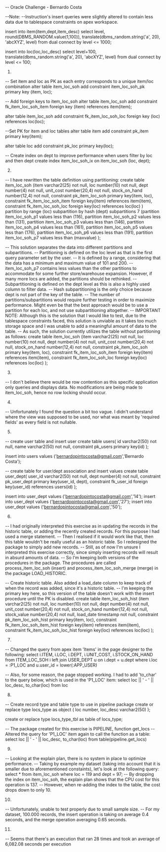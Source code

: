 -- Oracle Challenge - Bernardo Costa

--Note:
--Instruction's insert queries were slightly altered to contain less data due to tablespace constraints on apex workspace.

insert into item(item,dept,item_desc)
select level, round(DBMS_RANDOM.value(1,100)), translate(dbms_random.string('a', 20), 'abcXYZ', level) from dual connect by level <= 1000;

insert into loc(loc,loc_desc)
select level+100, translate(dbms_random.string('a', 20), 'abcXYZ', level) from dual connect by level <= 100;


1)
-- Set item and loc as PK as each entry corresponds to a unique item/loc combination
alter table item_loc_soh
add constraint item_loc_soh_pk primary key (item, loc);

-- Add foreign keys to item_loc_soh
alter table item_loc_soh
add constraint fk_item_loc_soh_item
  foreign key (item)
  references item(item);
  
alter table item_loc_soh
add constraint fk_item_loc_soh_loc
  foreign key (loc)
  references loc(loc);  

--Set PK for item and loc tables
alter table item
add constraint pk_item
primary key(item);

alter table loc
add constraint pk_loc
primary key(loc);


-- Create index on dept to improve performance when users filter by loc and then dept
create index item_loc_soh_ix
  on item_loc_soh (loc, dept);
  
2)
-- I have rewritten the table definition using partitioning:
create table item_loc_soh
(item varchar2(25) not null,
loc number(10) not null,
dept number(4) not null,
unit_cost number(20,4) not null,
stock_on_hand number(12,4) not null,
constraint pk_item_loc_soh
primary key(item, loc),
constraint fk_item_loc_soh_item
foreign key(item)
references item(item),
constraint fk_item_loc_soh_loc
foreign key(loc)
references loc(loc)
)
partition by range (loc)
subpartition by hash (dept)
subpartitions 7
(partition item_loc_soh_p1 values less than (116),
 partition item_loc_soh_p2 values less than (131),
 partition item_loc_soh_p3 values less than (146),
 partition item_loc_soh_p4 values less than (161),
 partition item_loc_soh_p5 values less than (176),
 partition item_loc_soh_p6 values less than (191),
 partition item_loc_soh_p7 values less than (maxvalue)
 );

-- This solution separates the data into different partitions and subpartitions. 
-- Partitioning is defined on the loc level as that is the first query parameter set by the user.
-- It is defined by a range, considering that the data has a minimum and maximum value of 101 and 200.
-- item_loc_soh_p7 contains less values than the other partitions to accommodate for some further store/warehouse expansion. However, if many more locs are added, the partitions should be rethinked.
-- Subpartitioning is defined on the dept level as this is also a highly used column to filter data.
-- Hash subpartitioning is the only choice because dept is not part of the key of the table.
-- The number of partitions/subpartitions would require further testing in order to maximize performance. Might even be that the best approach would be to use a partition for each loc, and not use subpartitioning altogether.
-- IMPORTANT NOTE: Although this is the solution that I would like to test, due to the tablespace constraints faced, this solution is unviable as it takes too much storage space and I was unable to add a meaningful amount of data to the table.
-- As such, the solution currently utilizes the table without partitioning as follows:
create table item_loc_soh
(item varchar2(25) not null,
loc number(10) not null,
dept number(4) not null,
unit_cost number(20,4) not null,
stock_on_hand number(12,4) not null,
constraint pk_item_loc_soh
primary key(item, loc),
constraint fk_item_loc_soh_item
foreign key(item)
references item(item),
constraint fk_item_loc_soh_loc
foreign key(loc)
references loc(loc)
);


3)
-- I don't believe there would be row contention as this specific application only queries and displays data. No modifications are being made to item_loc_soh, hence no row locking should occur.

4)
-- Unfortunately I found the question a bit too vague. I didn't understand where the view was supposed to be used, nor what was meant by 'required fields' as every field is not nullable.

5)
-- create user table and insert user
create table users(
    id varchar2(50) not null,
    name varchar2(50) not null,
    constraint pk_users
    primary key(id)
);

insert into users values ('bernardopintocosta@gmail.com','Bernardo Costa');

-- create table for user/dept association and insert values
create table user_dept(
    user_id varchar2(50) not null,
    dept number(4) not null,
    constraint pk_user_dept
    primary key(user_id, dept),
    constraint fk_user_id
    foreign key(user_id)
    references users(id)
);

insert into user_dept values ('bernardopintocosta@gmail.com','14');
insert into user_dept values ('bernardopintocosta@gmail.com','27');
insert into user_dept values ('bernardopintocosta@gmail.com','50');

6)
-- I had originally interpreted this exercise as in updating the records in the historic table, or adding the recently created records. For this purpose I had used a merge statement.
-- Then I realised if it would work like that, then this table wouldn't be really useful as an historic table. So I redesigned the package to simply add new records.
-- Still, as of now I'm unsure I interpreted this exercise correctly, since simply inserting records will result in absurd amounts of data. 
-- So I'm keeping both versions of the procedures in the package. The procedures are called process_item_loc_soh (insert) and process_item_loc_soh_merge (merge) in the package LOAD_HISTORIC.

-- Create historic table. Also added a load_date column to keep track of when the record was added, since it's a historic table. 
-- I'm keeping the primary key here, so this version of the table doesn't work with the insert procedure until the PK is disabled.
create table item_loc_soh_hist
(item varchar2(25) not null,
loc number(10) not null,
dept number(4) not null,
unit_cost number(20,4) not null,
stock_on_hand number(12,4) not null,
stock_value number(20,4) not null,
load_date timestamp not null,
constraint pk_item_loc_soh_hist
primary key(item, loc),
constraint fk_item_loc_soh_item_hist
foreign key(item)
references item(item),
constraint fk_item_loc_soh_loc_hist
foreign key(loc)
references loc(loc)
);



7)
-- Changed the query from apex item 'Items' in the page designer to the following:
select i.ITEM,
       i.LOC,
       i.DEPT,
       i.UNIT_COST,
       i.STOCK_ON_HAND
  from ITEM_LOC_SOH i
 left join USER_DEPT u
 on i.dept = u.dept
 where i.loc = :P1_LOC
 and u.user_id = lower(:APP_USER)

-- Also, for some reason, the page stopped working. I had to add 'to_char' to the query below, which is used in the 'P1_LOC' item:
 select loc || ' - ' || loc_desc, to_char(loc) from loc
  
8)
-- Create record type and table type to use in pipeline package
  create or replace type locs_type as object (
  loc number,
  loc_desc varchar2(50)
);

create or replace type locs_type_tbl as table of locs_type;

-- The package created for this exercise is PIPELINE, function get_locs
-- Altered the query for 'P1_LOC' item again to call the function as a table:
select loc || ' - ' || loc_desc, to_char(loc) from table(pipeline.get_locs)

9)
-- Looking at the explain plan, there is no system in place to optimize performance.
-- Taking by example my dataset (taking into account that it is smaller due to aforementioned constaints), let's look at the following query:
select * from item_loc_soh where loc = 119 and dept = 97;
-- By dropping the index on item_loc_soh, the explain plan shows that the CPU cost for this operation is 137.
-- However, when re-adding the index to the table, the cost drops down to only 10.

10)
-- Unfortunately, unable to test properly due to small sample size. 
-- For my dataset, 100.000 records, the insert operation is taking on average 0.4 seconds, and the merge operation averaging 0.65 seconds.

11)
-- Seems that there's an execution that ran 28 times and took an average of 6,082.08 seconds per execution

